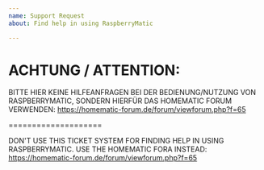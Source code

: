 ```yaml
---
name: Support Request
about: Find help in using RaspberryMatic

---
```

ACHTUNG / ATTENTION:
===================
BITTE HIER KEINE HILFEANFRAGEN BEI DER BEDIENUNG/NUTZUNG VON
RASPBERRYMATIC, SONDERN HIERFÜR DAS HOMEMATIC FORUM VERWENDEN:
https://homematic-forum.de/forum/viewforum.php?f=65

====================

DON'T USE THIS TICKET SYSTEM FOR FINDING HELP IN USING RASPBERRYMATIC.
USE THE HOMEMATIC FORA INSTEAD:
https://homematic-forum.de/forum/viewforum.php?f=65
